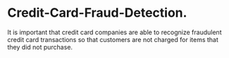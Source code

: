 # Credit-Card-Fraud-Detection.
It is important that credit card companies are able to recognize fraudulent credit card transactions so that customers are not charged for items that they did not purchase.
